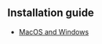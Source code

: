 ## Installation guide

* [MacOS and Windows](https://www.stata.com/install-guide/ "MacOS and Windows")

